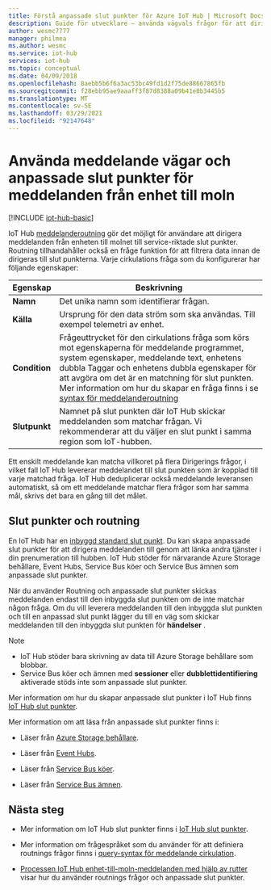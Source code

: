 ```yaml
---
title: Förstå anpassade slut punkter för Azure IoT Hub | Microsoft Docs
description: Guide för utvecklare – använda vägvals frågor för att dirigera enhets-till-moln-meddelanden till anpassade slut punkter.
author: wesmc7777
manager: philmea
ms.author: wesmc
ms.service: iot-hub
services: iot-hub
ms.topic: conceptual
ms.date: 04/09/2018
ms.openlocfilehash: 8aebb5b6f6a3ac53bc49fd1d2f75de88667865fb
ms.sourcegitcommit: f28ebb95ae9aaaff3f87d8388a09b41e0b3445b5
ms.translationtype: MT
ms.contentlocale: sv-SE
ms.lasthandoff: 03/29/2021
ms.locfileid: "92147648"
---
```

# <a name="use-message-routes-and-custom-endpoints-for-device-to-cloud-messages"></a>Använda meddelande vägar och anpassade slut punkter för meddelanden från enhet till moln

[!INCLUDE [iot-hub-basic](../../includes/iot-hub-basic-partial.md)]

IoT Hub [meddelanderoutning](iot-hub-devguide-routing-query-syntax.md) gör det möjligt för användare att dirigera meddelanden från enheten till molnet till service-riktade slut punkter. Routning tillhandahåller också en fråge funktion för att filtrera data innan de dirigeras till slut punkterna. Varje cirkulations fråga som du konfigurerar har följande egenskaper:

| Egenskap      | Beskrivning |
| ------------- | ----------- |
| **Namn**      | Det unika namn som identifierar frågan. |
| **Källa**    | Ursprung för den data ström som ska användas. Till exempel telemetri av enhet. |
| **Condition** | Frågeuttrycket för den cirkulations fråga som körs mot egenskaperna för meddelande programmet, system egenskaper, meddelande text, enhetens dubbla Taggar och enhetens dubbla egenskaper för att avgöra om det är en matchning för slut punkten. Mer information om hur du skapar en fråga finns i se [syntax för meddelanderoutning](iot-hub-devguide-routing-query-syntax.md) |
| **Slutpunkt**  | Namnet på slut punkten där IoT Hub skickar meddelanden som matchar frågan. Vi rekommenderar att du väljer en slut punkt i samma region som IoT-hubben. |

Ett enskilt meddelande kan matcha villkoret på flera Dirigerings frågor, i vilket fall IoT Hub levererar meddelandet till slut punkten som är kopplad till varje matchad fråga. IoT Hub deduplicerar också meddelande leveransen automatiskt, så om ett meddelande matchar flera frågor som har samma mål, skrivs det bara en gång till det målet.

## <a name="endpoints-and-routing"></a>Slut punkter och routning

En IoT Hub har en [inbyggd standard slut punkt](iot-hub-devguide-messages-read-builtin.md). Du kan skapa anpassade slut punkter för att dirigera meddelanden till genom att länka andra tjänster i din prenumeration till hubben. IoT Hub stöder för närvarande Azure Storage behållare, Event Hubs, Service Bus köer och Service Bus ämnen som anpassade slut punkter.

När du använder Routning och anpassade slut punkter skickas meddelanden endast till den inbyggda slut punkten om de inte matchar någon fråga. Om du vill leverera meddelanden till den inbyggda slut punkten och till en anpassad slut punkt lägger du till en väg som skickar meddelanden till den inbyggda slut punkten för **händelser** .

> [!NOTE]
> * IoT Hub stöder bara skrivning av data till Azure Storage behållare som blobbar.
> * Service Bus köer och ämnen med **sessioner** eller **dubblettidentifiering** aktiverade stöds inte som anpassade slut punkter.

Mer information om hur du skapar anpassade slut punkter i IoT Hub finns [IoT Hub slut punkter](iot-hub-devguide-endpoints.md).

Mer information om att läsa från anpassade slut punkter finns i:

* Läser från [Azure Storage behållare](../storage/blobs/storage-blobs-introduction.md).

* Läser från [Event Hubs](../event-hubs/event-hubs-dotnet-standard-getstarted-send.md).

* Läser från [Service Bus köer](../service-bus-messaging/service-bus-dotnet-get-started-with-queues.md).

* Läser från [Service Bus ämnen](../service-bus-messaging/service-bus-dotnet-how-to-use-topics-subscriptions.md).

## <a name="next-steps"></a>Nästa steg

* Mer information om IoT Hub slut punkter finns i [IoT Hub slut punkter](iot-hub-devguide-endpoints.md).

* Mer information om frågespråket som du använder för att definiera routnings frågor finns i [query-syntax för meddelande cirkulation](iot-hub-devguide-routing-query-syntax.md).

* [Processen IoT Hub enhet-till-moln-meddelanden med hjälp av rutter](tutorial-routing.md) visar hur du använder routnings frågor och anpassade slut punkter.